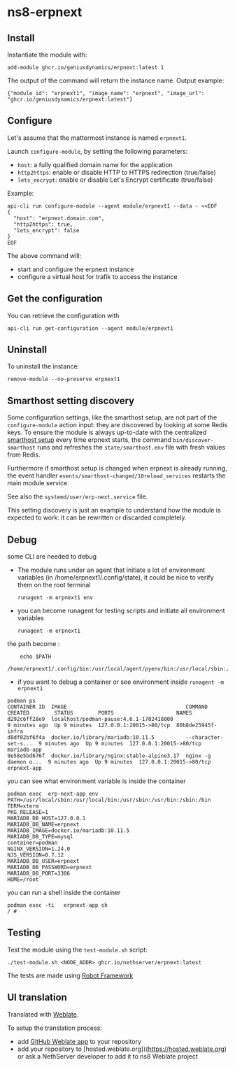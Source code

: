 # ns8-erpnext


## Install

Instantiate the module with:

    add-module ghcr.io/geniusdynamics/erpnext:latest 1

The output of the command will return the instance name.
Output example:

    {"module_id": "erpnext1", "image_name": "erpnext", "image_url": "ghcr.io/geniusdynamics/erpnext:latest"}

## Configure

Let's assume that the mattermost instance is named `erpnext1`.

Launch `configure-module`, by setting the following parameters:
- `host`: a fully qualified domain name for the application
- `http2https`: enable or disable HTTP to HTTPS redirection (true/false)
- `lets_encrypt`: enable or disable Let's Encrypt certificate (true/false)


Example:

```
api-cli run configure-module --agent module/erpnext1 --data - <<EOF
{
  "host": "erpnext.domain.com",
  "http2https": true,
  "lets_encrypt": false
}
EOF
```

The above command will:
- start and configure the erpnext instance
- configure a virtual host for trafik to access the instance

## Get the configuration
You can retrieve the configuration with

```
api-cli run get-configuration --agent module/erpnext1
```

## Uninstall

To uninstall the instance:

    remove-module --no-preserve erpnext1

## Smarthost setting discovery

Some configuration settings, like the smarthost setup, are not part of the
`configure-module` action input: they are discovered by looking at some
Redis keys.  To ensure the module is always up-to-date with the
centralized [smarthost
setup](https://nethserver.github.io/ns8-core/core/smarthost/) every time
erpnext starts, the command `bin/discover-smarthost` runs and refreshes
the `state/smarthost.env` file with fresh values from Redis.

Furthermore if smarthost setup is changed when erpnext is already
running, the event handler `events/smarthost-changed/10reload_services`
restarts the main module service.

See also the `systemd/user/erp-next.service` file.

This setting discovery is just an example to understand how the module is
expected to work: it can be rewritten or discarded completely.

## Debug

some CLI are needed to debug

- The module runs under an agent that initiate a lot of environment variables (in /home/erpnext1/.config/state), it could be nice to verify them
on the root terminal

    `runagent -m erpnext1 env`

- you can become runagent for testing scripts and initiate all environment variables
  
    `runagent -m erpnext1`

 the path become : 
```
    echo $PATH
    /home/erpnext1/.config/bin:/usr/local/agent/pyenv/bin:/usr/local/sbin:/usr/local/bin:/usr/sbin:/usr/bin:/usr/
```

- if you want to debug a container or see environment inside
 `runagent -m erpnext1`
 ```
podman ps
CONTAINER ID  IMAGE                                      COMMAND               CREATED        STATUS        PORTS                    NAMES
d292c6ff28e9  localhost/podman-pause:4.6.1-1702418000                          9 minutes ago  Up 9 minutes  127.0.0.1:20015->80/tcp  80b8de25945f-infra
d8df02bf6f4a  docker.io/library/mariadb:10.11.5          --character-set-s...  9 minutes ago  Up 9 minutes  127.0.0.1:20015->80/tcp  mariadb-app
9e58e5bd676f  docker.io/library/nginx:stable-alpine3.17  nginx -g daemon o...  9 minutes ago  Up 9 minutes  127.0.0.1:20015->80/tcp  erpnext-app
```

you can see what environment variable is inside the container
```
podman exec  erp-next-app env
PATH=/usr/local/sbin:/usr/local/bin:/usr/sbin:/usr/bin:/sbin:/bin
TERM=xterm
PKG_RELEASE=1
MARIADB_DB_HOST=127.0.0.1
MARIADB_DB_NAME=erpnext
MARIADB_IMAGE=docker.io/mariadb:10.11.5
MARIADB_DB_TYPE=mysql
container=podman
NGINX_VERSION=1.24.0
NJS_VERSION=0.7.12
MARIADB_DB_USER=erpnext
MARIADB_DB_PASSWORD=erpnext
MARIADB_DB_PORT=3306
HOME=/root
```

you can run a shell inside the container

```
podman exec -ti   erpnext-app sh
/ # 
```
## Testing

Test the module using the `test-module.sh` script:


    ./test-module.sh <NODE_ADDR> ghcr.io/nethserver/erpnext:latest

The tests are made using [Robot Framework](https://robotframework.org/)

## UI translation

Translated with [Weblate](https://hosted.weblate.org/projects/ns8/).

To setup the translation process:

- add [GitHub Weblate app](https://docs.weblate.org/en/latest/admin/continuous.html#github-setup) to your repository
- add your repository to [hosted.weblate.org]((https://hosted.weblate.org) or ask a NethServer developer to add it to ns8 Weblate project

